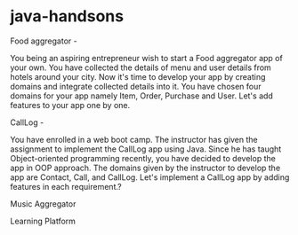 # java-handsons

Food aggregator -

You being an aspiring entrepreneur wish to start a Food aggregator app of your own. You have collected the details of menu and user details from hotels around your city.
Now it's time to develop your app by creating domains and integrate collected details into it.
You have chosen four domains for your app namely Item, Order, Purchase and User. Let's add features to your app one by one.

CallLog -

You have enrolled in a web boot camp. The instructor has given the assignment to implement 
the CallLog app using Java. Since he has taught Object-oriented programming recently, you have decided to 
develop the app in OOP approach. The domains given by the instructor to develop the app are Contact, Call, 
and CallLog. Let's implement a CallLog app by adding features in each requirement.? 


 Music Aggregator
 
 
 Learning Platform
 
 
